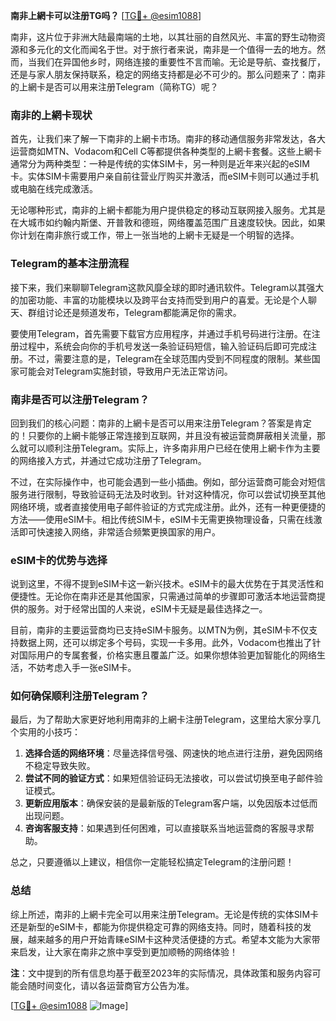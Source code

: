 **南非上網卡可以注册TG吗？** [[TG💪+ @esim1088](https://t.me/s/esim1088)]

南非，这片位于非洲大陆最南端的土地，以其壮丽的自然风光、丰富的野生动物资源和多元化的文化而闻名于世。对于旅行者来说，南非是一个值得一去的地方。然而，当我们在异国他乡时，网络连接的重要性不言而喻。无论是导航、查找餐厅，还是与家人朋友保持联系，稳定的网络支持都是必不可少的。那么问题来了：南非的上網卡是否可以用来注册Telegram（简称TG）呢？

### 南非的上網卡现状

首先，让我们来了解一下南非的上網卡市场。南非的移动通信服务非常发达，各大运营商如MTN、Vodacom和Cell C等都提供各种类型的上網卡套餐。这些上網卡通常分为两种类型：一种是传统的实体SIM卡，另一种则是近年来兴起的eSIM卡。实体SIM卡需要用户亲自前往营业厅购买并激活，而eSIM卡则可以通过手机或电脑在线完成激活。

无论哪种形式，南非的上網卡都能为用户提供稳定的移动互联网接入服务。尤其是在大城市如约翰内斯堡、开普敦和德班，网络覆盖范围广且速度较快。因此，如果你计划在南非旅行或工作，带上一张当地的上網卡无疑是一个明智的选择。

### Telegram的基本注册流程

接下来，我们来聊聊Telegram这款风靡全球的即时通讯软件。Telegram以其强大的加密功能、丰富的功能模块以及跨平台支持而受到用户的喜爱。无论是个人聊天、群组讨论还是频道发布，Telegram都能满足你的需求。

要使用Telegram，首先需要下载官方应用程序，并通过手机号码进行注册。在注册过程中，系统会向你的手机号发送一条验证码短信，输入验证码后即可完成注册。不过，需要注意的是，Telegram在全球范围内受到不同程度的限制。某些国家可能会对Telegram实施封锁，导致用户无法正常访问。

### 南非是否可以注册Telegram？

回到我们的核心问题：南非的上網卡是否可以用来注册Telegram？答案是肯定的！只要你的上網卡能够正常连接到互联网，并且没有被运营商屏蔽相关流量，那么就可以顺利注册Telegram。实际上，许多南非用户已经在使用上網卡作为主要的网络接入方式，并通过它成功注册了Telegram。

不过，在实际操作中，也可能会遇到一些小插曲。例如，部分运营商可能会对短信服务进行限制，导致验证码无法及时收到。针对这种情况，你可以尝试切换至其他网络环境，或者直接使用电子邮件验证的方式完成注册。此外，还有一种更便捷的方法——使用eSIM卡。相比传统SIM卡，eSIM卡无需更换物理设备，只需在线激活即可快速接入网络，非常适合频繁更换国家的用户。

### eSIM卡的优势与选择

说到这里，不得不提到eSIM卡这一新兴技术。eSIM卡的最大优势在于其灵活性和便捷性。无论你在南非还是其他国家，只需通过简单的步骤即可激活本地运营商提供的服务。对于经常出国的人来说，eSIM卡无疑是最佳选择之一。

目前，南非的主要运营商均已支持eSIM卡服务。以MTN为例，其eSIM卡不仅支持数据上网，还可以绑定多个号码，实现一卡多用。此外，Vodacom也推出了针对国际用户的专属套餐，价格实惠且覆盖广泛。如果你想体验更加智能化的网络生活，不妨考虑入手一张eSIM卡。

### 如何确保顺利注册Telegram？

最后，为了帮助大家更好地利用南非的上網卡注册Telegram，这里给大家分享几个实用的小技巧：

1. **选择合适的网络环境**：尽量选择信号强、网速快的地点进行注册，避免因网络不稳定导致失败。
2. **尝试不同的验证方式**：如果短信验证码无法接收，可以尝试切换至电子邮件验证模式。
3. **更新应用版本**：确保安装的是最新版的Telegram客户端，以免因版本过低而出现问题。
4. **咨询客服支持**：如果遇到任何困难，可以直接联系当地运营商的客服寻求帮助。

总之，只要遵循以上建议，相信你一定能轻松搞定Telegram的注册问题！

### 总结

综上所述，南非的上網卡完全可以用来注册Telegram。无论是传统的实体SIM卡还是新型的eSIM卡，都能为你提供稳定可靠的网络支持。同时，随着科技的发展，越来越多的用户开始青睐eSIM卡这种灵活便捷的方式。希望本文能为大家带来启发，让大家在南非之旅中享受到更加顺畅的网络体验！

**注**：文中提到的所有信息均基于截至2023年的实际情况，具体政策和服务内容可能会随时间变化，请以各运营商官方公告为准。

[[TG💪+ @esim1088](https://t.me/s/esim1088) ![Image](https://i.postimg.cc/4NQfJmqS/Snipaste-2025-05-13-00-14-12.png)]